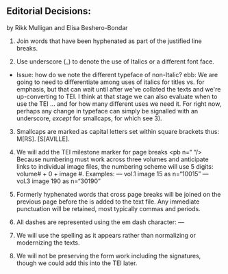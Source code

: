 ## Editorial Decisions:
by Rikk Mulligan and Elisa Beshero-Bondar

1) Join words that have been hyphenated as part of the justified line breaks.

2) Use underscore (_) to denote the use of Italics or a different font face.
* Issue: how do we note the different typeface of non-Italic? 
ebb: We are going to need to differentiate among uses of italics for titles vs. for emphasis, but that can wait until after we've collated the texts and we're up-converting to TEI. I think at that stage we can also 
evaluate when to use the TEI <hi rend="WhateverTypeFace">...</hi> and for how many different uses we need it. For right now, perhaps any change in typeface can simply be signalled with an underscore, 
*except* for smallcaps, for which see 3).

3) Smallcaps are marked as capital letters set within square brackets thus: M[RS]. [S[AVILLE].

4) We will add the TEI milestone marker for page breaks <pb n=“ “/>
Because numbering must work across three volumes and anticipate links to individual image files, the numbering scheme will use 5 digits: volume# + 0 + image #. 
Examples: 
— vol.1 image 15 as n=“10015” 
— vol.3 image 190 as n=“30190”

5) Formerly hyphenated words that cross page breaks will be joined on the previous page before the <pb> is added to the text file. Any immediate punctuation will be retained, most typically commas and periods.

6) All dashes are represented using the em dash character: —  

7) We will use the spelling as it appears rather than normalizing or modernizing the texts.

9) We will not be preserving the form work including the signatures, though we could add this into the TEI later.
